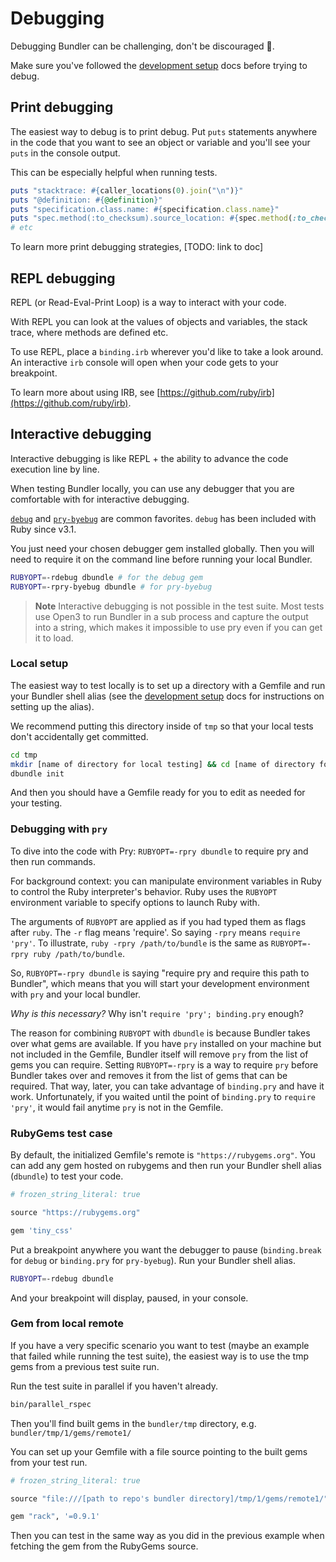 # Debugging

Debugging Bundler can be challenging, don't be discouraged 🤗.

Make sure you've followed the [development setup](SETUP.md) docs before trying to debug.

## Print debugging

The easiest way to debug is to print debug. Put `puts` statements anywhere in the code that you want to see an object or variable and you'll see your `puts` in the console output.

This can be especially helpful when running tests.

```ruby
puts "stacktrace: #{caller_locations(0).join("\n")}"
puts "@definition: #{@definition}"
puts "specification.class.name: #{specification.class.name}"
puts "spec.method(:to_checksum).source_location: #{spec.method(:to_checksum).source_location}"
# etc
```

To learn more print debugging strategies, [TODO: link to doc]

## REPL debugging

REPL (or Read-Eval-Print Loop) is a way to interact with your code.

With REPL you can look at the values of objects and variables, the stack trace, where methods are defined etc.

To use REPL, place a `binding.irb` wherever you'd like to take a look around. An interactive `irb` console will open when your code gets to your breakpoint.

To learn more about using IRB, see [https://github.com/ruby/irb](https://github.com/ruby/irb).

## Interactive debugging

Interactive debugging is like REPL + the ability to advance the code execution line by line.

When testing Bundler locally, you can use any debugger that you are comfortable with for interactive debugging.

[`debug`](https://github.com/ruby/debug) and [`pry-byebug`](https://github.com/deivid-rodriguez/pry-byebug) are common favorites. `debug` has been included with Ruby since v3.1.

You just need your chosen debugger gem installed globally. Then you will need to require it on the command line before running your local Bundler.

```bash
RUBYOPT=-rdebug dbundle # for the debug gem
RUBYOPT=-rpry-byebug dbundle # for pry-byebug
```

> **Note**
> Interactive debugging is not possible in the test suite. Most tests use Open3 to run Bundler in a sub process and capture the output into a string, which makes it impossible to use pry even if you can get it to load.

### Local setup

The easiest way to test locally is to set up a directory with a Gemfile and run your Bundler shell alias (see the [development setup](SETUP.md) docs for instructions on setting up the alias).

We recommend putting this directory inside of `tmp` so that your local tests don't accidentally get committed.

```bash
cd tmp
mkdir [name of directory for local testing] && cd [name of directory for local testing]
dbundle init
```

And then you should have a Gemfile ready for you to edit as needed for your testing.

### Debugging with `pry`

To dive into the code with Pry: `RUBYOPT=-rpry dbundle` to require pry and then run commands.

For background context: you can manipulate environment variables in Ruby to control the Ruby interpreter's behavior. Ruby uses the `RUBYOPT` environment variable to specify options to launch Ruby with.

The arguments of `RUBYOPT` are applied as if you had typed them as flags after `ruby`. The `-r` flag means 'require'. So saying `-rpry` means `require 'pry'`. To illustrate, `ruby -rpry /path/to/bundle` is the same as `RUBYOPT=-rpry ruby /path/to/bundle`.

So, `RUBYOPT=-rpry dbundle` is saying "require pry and require this path to Bundler", which means that you will start your development environment with `pry` and your local bundler.

_Why is this necessary?_ Why isn't `require 'pry'; binding.pry` enough?

The reason for combining `RUBYOPT` with `dbundle` is because Bundler takes over what gems are available. If you have `pry` installed on your machine but not included in the Gemfile, Bundler itself will remove `pry` from the list of gems you can require. Setting `RUBYOPT=-rpry` is a way to require `pry` before Bundler takes over and removes it from the list of gems that can be required. That way, later, you can take advantage of `binding.pry` and have it work.
Unfortunately, if you waited until the point of `binding.pry` to `require 'pry'`, it would fail anytime `pry` is not in the Gemfile.

### RubyGems test case
By default, the initialized Gemfile's remote is `"https://rubygems.org"`. You can add any gem hosted on rubygems and then run your Bundler shell alias (`dbundle`) to test your code.

```ruby
# frozen_string_literal: true

source "https://rubygems.org"

gem 'tiny_css'
```

Put a breakpoint anywhere you want the debugger to pause (`binding.break` for `debug` or `binding.pry` for `pry-byebug`). Run your Bundler shell alias.

```bash
RUBYOPT=-rdebug dbundle
```

And your breakpoint will display, paused, in your console.

### Gem from local remote
If you have a very specific scenario you want to test (maybe an example that failed while running the test suite), the easiest way is to use the tmp gems from a previous test suite run.

Run the test suite in parallel if you haven't already.

```bash
bin/parallel_rspec
```

Then you'll find built gems in the `bundler/tmp` directory, e.g. `bundler/tmp/1/gems/remote1/`

You can set up your Gemfile with a file source pointing to the built gems from your test run.

```ruby
# frozen_string_literal: true

source "file:///[path to repo's bundler directory]/tmp/1/gems/remote1/"

gem "rack", '=0.9.1'
```

Then you can test in the same way as you did in the previous example when fetching the gem from the RubyGems source.
